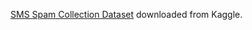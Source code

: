 [SMS Spam Collection Dataset](https://www.kaggle.com/datasets/uciml/sms-spam-collection-dataset) downloaded from Kaggle.